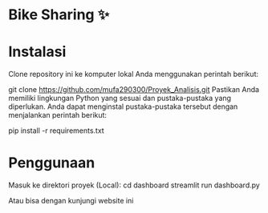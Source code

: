 # Bike Sharing ✨
# Instalasi
Clone repository ini ke komputer lokal Anda menggunakan perintah berikut:

git clone https://github.com/mufa290300/Proyek_Analisis.git
Pastikan Anda memiliki lingkungan Python yang sesuai dan pustaka-pustaka yang diperlukan. Anda dapat menginstal pustaka-pustaka tersebut dengan menjalankan perintah berikut:

pip install -r requirements.txt

# Penggunaan

Masuk ke direktori proyek (Local):
cd dashboard
streamlit run dashboard.py

Atau bisa dengan kunjungi website ini 